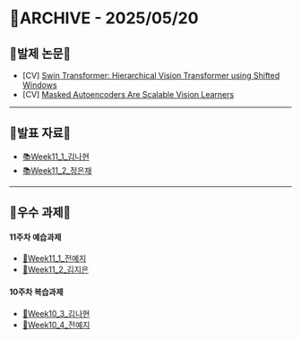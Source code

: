 # 📁ARCHIVE - 2025/05/20

## 💚발제 논문💚  
- [CV] [Swin Transformer: Hierarchical Vision Transformer using Shifted Windows](https://arxiv.org/pdf/2103.14030)
- [CV] [Masked Autoencoders Are Scalable Vision Learners](https://arxiv.org/pdf/2111.06377)
---

## 💚발표 자료💚
- [📚Week11_1_김나현](https://github.com/user-attachments/files/20300752/Week11_Swin.Transformer_.pdf)
- [📚Week11_2_정은채](https://github.com/user-attachments/files/20300750/Week11_MAE_.pdf)




---

## 💚우수 과제💚
#### 11주차 예습과제
- [🌟Week11_1_전예지](https://github.com/yejiida/-Euron-8th_Research/blob/2f4d50c49e81a8cd7739aa21f5ce1199856596cf/Week11_%EC%98%88%EC%8A%B5%EA%B3%BC%EC%A0%9C_%EC%A0%84%EC%98%88%EC%A7%80.pdf)
- [🌟Week11_2_김지은](https://equatorial-chard-0cb.notion.site/Masked-Autoencoders-Are-Scalable-Vision-Learners-1f8c71118dac80b3a5baf152bf21ad35?pvs=4)
#### 10주차 복습과제
- [🌟Week10_3_김나현](https://github.com/nuyhan55/8th-Research/blob/56861bdd3bfd64183d9ef8bdf197d9196e24d2c1/Week10_%EB%B3%B5%EC%8A%B5%EA%B3%BC%EC%A0%9C_%EA%B9%80%EB%82%98%ED%98%84.ipynb)
- [🌟Week10_4_전예지](https://github.com/yejiida/-Euron-8th_Research/blob/916d9c3ef53028d8eb2e36d87b7dc343fbbb7773/Week10_%EC%A0%84%EC%98%88%EC%A7%80_%EB%B3%B5%EC%8A%B5%EA%B3%BC%EC%A0%9C.ipynb)
